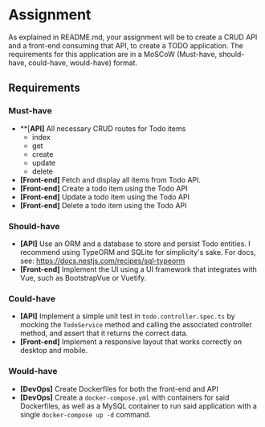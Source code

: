 # Assignment

As explained in README.md, your assignment will be to create a CRUD API and a front-end consuming that API, to create a TODO application. The requirements for this application are in a MoSCoW (Must-have, should-have, could-have, would-have) format.

## Requirements

### Must-have

* **[**API]** All necessary CRUD routes for Todo items
    * index
    * get
    * create
    * update
    * delete
* **[Front-end]** Fetch and display all items from Todo API.
* **[Front-end]** Create a todo item using the Todo API
* **[Front-end]** Update a todo item using the Todo API
* **[Front-end]** Delete a todo item using the Todo API

### Should-have
* **[API]** Use an ORM and a database to store and persist Todo entities. I recommend using TypeORM and SQLite for simplicity's sake. For docs, see: https://docs.nestjs.com/recipes/sql-typeorm
* **[Front-end]** Implement the UI using a UI framework that integrates with Vue, such as BootstrapVue or Vuetify.


### Could-have
* **[API]** Implement a simple unit test in `todo.controller.spec.ts` by mocking the `TodoService` method and calling the associated controller method, and assert that it returns the correct data.
* **[Front-end]** Implement a responsive layout that works correctly on desktop and mobile.

### Would-have
* **[DevOps]** Create Dockerfiles for both the front-end and API
* **[DevOps]** Create a `docker-compose.yml` with containers for said Dockerfiles, as well as a MySQL container to run said application with a single `docker-compose up -d` command.